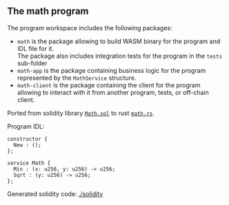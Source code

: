 ## The **math** program

The program workspace includes the following packages:
- `math` is the package allowing to build WASM binary for the program and IDL file for it.  
  The package also includes integration tests for the program in the `tests` sub-folder
- `math-app` is the package containing business logic for the program represented by the `MathService` structure.  
- `math-client` is the package containing the client for the program allowing to interact with it from another program, tests, or
  off-chain client.

Ported from solidity library [`Math.sol`](./Math.sol) to rust [`math.rs`](app/src/math.rs).

Program IDL:

```
constructor {                   
  New : ();                          
};

service Math {
  Min : (x: u256, y: u256) -> u256;
  Sqrt : (y: u256) -> u256;
};
```

Generated solidity code: [./solidity](./solidity)
